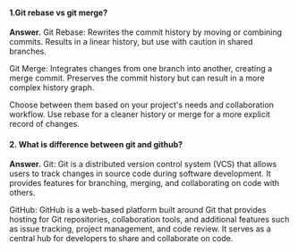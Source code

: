 #### 1.Git rebase vs git merge?
**Answer.** Git Rebase: Rewrites the commit history by moving or combining commits. Results in a linear history, but use with caution in shared branches.

Git Merge: Integrates changes from one branch into another, creating a merge commit. Preserves the commit history but can result in a more complex history graph.

Choose between them based on your project's needs and collaboration workflow. Use rebase for a cleaner history or merge for a more explicit record of changes.

#### 2. What is difference between git and github?
**Answer.** Git: Git is a distributed version control system (VCS) that allows users to track changes in source code during software development. It provides features for branching, merging, and collaborating on code with others.

GitHub: GitHub is a web-based platform built around Git that provides hosting for Git repositories, collaboration tools, and additional features such as issue tracking, project management, and code review. It serves as a central hub for developers to share and collaborate on code.

